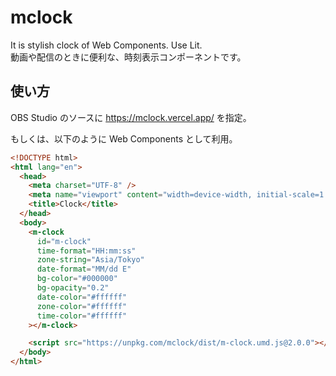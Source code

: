 # mclock

It is stylish clock of Web Components. Use Lit.  
動画や配信のときに便利な、時刻表示コンポーネントです。

## 使い方

OBS Studio のソースに https://mclock.vercel.app/ を指定。

もしくは、以下のように Web Components として利用。

```html
<!DOCTYPE html>
<html lang="en">
  <head>
    <meta charset="UTF-8" />
    <meta name="viewport" content="width=device-width, initial-scale=1.0" />
    <title>Clock</title>
  </head>
  <body>
    <m-clock
      id="m-clock"
      time-format="HH:mm:ss"
      zone-string="Asia/Tokyo"
      date-format="MM/dd E"
      bg-color="#000000"
      bg-opacity="0.2"
      date-color="#ffffff"
      zone-color="#ffffff"
      time-color="#ffffff"
    ></m-clock>

    <script src="https://unpkg.com/mclock/dist/m-clock.umd.js@2.0.0"></script>
  </body>
</html>
```
